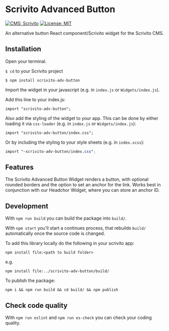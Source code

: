 # Scrivito Advanced Button
[![CMS: Scrivito](https://img.shields.io/badge/CMS-Scrivito-brightgreen.svg)](https://scrivito.com) [![License: MIT](https://img.shields.io/badge/License-MIT-blue.svg)](https://opensource.org/licenses/MIT)

An alternative button React component/Scrivito widget for the Scrivito CMS.

## Installation

Open your terminal.

`$ cd` to your Scrivito project

```
$ npm install scrivito-adv-button
```

Import the widget in your javascript (e.g. in `index.js` or `Widgets/index.js`).

Add this line to your index.js:

```
import "scrivito-adv-button";
```

Also add the styling of the widget to your app. This can be done by either loading it via `css-loader` (e.g. in `index.js` or `Widgets/index.js`):

```
import "scrivito-adv-button/index.css";
```

Or by including the styling to your style sheets (e.g. in `index.scss`):

```scss
import "~scrivito-adv-button/index.css";
```


## Features
The Scrivito Advanced Button Widget renders a button, with optional rounded borders and the option to set an anchor for the link. Works best in conjunction with our Headchor Widget, where you can store an anchor ID.

## Development

With `npm run build` you can build the package into `build/`.

With `npm start` you'll start a continues process, that rebuilds `build/` automatically once the source code is changed.

To add this library locally do the following in your scrivito app:

```
npm install file:<path to build folder>
```

e.g.

```
npm install file:../scrivito-adv-button/build/
```

To publish the package:

```
npm i && npm run build && cd build/ && npm publish
```

## Check code quality

With `npm run eslint` and `npm run es-check` you can check your coding quality.



